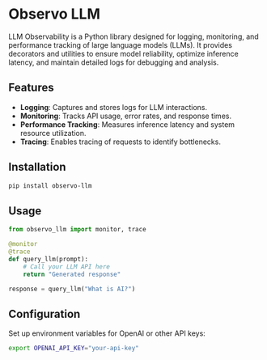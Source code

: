 # Observo LLM

LLM Observability is a Python library designed for logging, monitoring, and performance tracking of large language models (LLMs). It provides decorators and utilities to ensure model reliability, optimize inference latency, and maintain detailed logs for debugging and analysis.

## Features
- **Logging**: Captures and stores logs for LLM interactions.
- **Monitoring**: Tracks API usage, error rates, and response times.
- **Performance Tracking**: Measures inference latency and system resource utilization.
- **Tracing**: Enables tracing of requests to identify bottlenecks.

## Installation
```sh
pip install observo-llm
```

## Usage
```python
from observo_llm import monitor, trace

@monitor
@trace
def query_llm(prompt):
    # Call your LLM API here
    return "Generated response"

response = query_llm("What is AI?")
```

## Configuration
Set up environment variables for OpenAI or other API keys:
```sh
export OPENAI_API_KEY="your-api-key"
```
